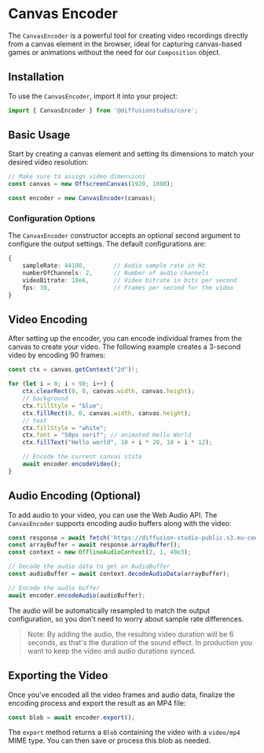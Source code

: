 # Canvas Encoder

The `CanvasEncoder` is a powerful tool for creating video recordings directly from a canvas element in the browser, ideal for capturing canvas-based games or animations without the need for our `Composition` object.

## Installation

To use the `CanvasEncoder`, import it into your project:

```typescript
import { CanvasEncoder } from '@diffusionstudio/core';
```

## Basic Usage

Start by creating a canvas element and setting its dimensions to match your desired video resolution:

```typescript
// Make sure to assign video dimensions
const canvas = new OffscreenCanvas(1920, 1080);

const encoder = new CanvasEncoder(canvas);
```

### Configuration Options

The `CanvasEncoder` constructor accepts an optional second argument to configure the output settings. The default configurations are:

```typescript
{
    sampleRate: 44100,        // Audio sample rate in Hz
    numberOfChannels: 2,      // Number of audio channels
    videoBitrate: 10e6,       // Video bitrate in bits per second
    fps: 30,                  // Frames per second for the video
}
```

## Video Encoding

After setting up the encoder, you can encode individual frames from the canvas to create your video. The following example creates a 3-second video by encoding 90 frames:

```typescript
const ctx = canvas.getContext("2d")!;

for (let i = 0; i < 90; i++) {
    ctx.clearRect(0, 0, canvas.width, canvas.height);
    // background
    ctx.fillStyle = "blue";
    ctx.fillRect(0, 0, canvas.width, canvas.height);
    // text
    ctx.fillStyle = "white";
    ctx.font = "50px serif"; // animated Hello World
    ctx.fillText("Hello world", 10 + i * 20, 10 + i * 12);

    // Encode the current canvas state
    await encoder.encodeVideo();
}
```

## Audio Encoding (Optional)

To add audio to your video, you can use the Web Audio API. The `CanvasEncoder` supports encoding audio buffers along with the video:

```typescript
const response = await fetch('https://diffusion-studio-public.s3.eu-central-1.amazonaws.com/audio/sfx/tada.mp3');
const arrayBuffer = await response.arrayBuffer();
const context = new OfflineAudioContext(2, 1, 48e3);

// Decode the audio data to get an AudioBuffer
const audioBuffer = await context.decodeAudioData(arrayBuffer);

// Encode the audio buffer
await encoder.encodeAudio(audioBuffer);
```

The audio will be automatically resampled to match the output configuration, so you don't need to worry about sample rate differences.

> Note: By adding the audio, the resulting video duration will be 6 seconds, as that's the duration of the sound effect. In production you want to keep the video and audio durations synced.

## Exporting the Video

Once you've encoded all the video frames and audio data, finalize the encoding process and export the result as an MP4 file:

```typescript
const blob = await encoder.export();
```

The `export` method returns a `Blob` containing the video with a `video/mp4` MIME type. You can then save or process this blob as needed.
